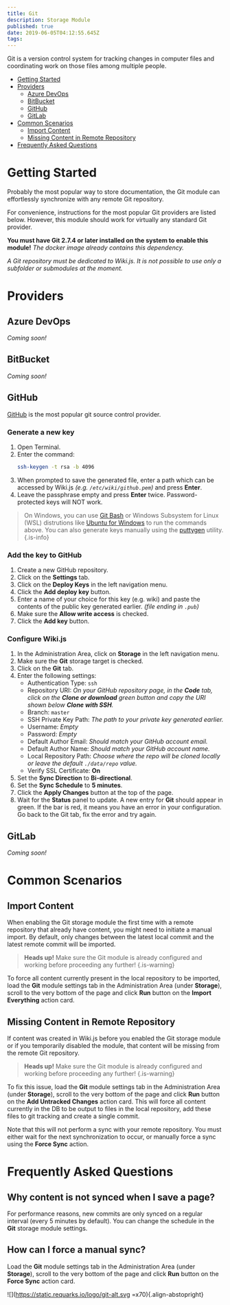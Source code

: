 ```yaml
---
title: Git
description: Storage Module
published: true
date: 2019-06-05T04:12:55.645Z
tags: 
---
```


Git is a version control system for tracking changes in computer files and coordinating work on those files among multiple people.

- [Getting Started](#getting-started)
- [Providers](#providers)
	- [Azure DevOps](#azure-devops)
	- [BitBucket](#bitbucket)
	- [GitHub](#github)
	- [GitLab](#gitlab)
- [Common Scenarios](#common-scenarios)
	- [Import Content](#import-content)
  - [Missing Content in Remote Repository](#missing-content-in-remote-repository)
- [Frequently Asked Questions](#frequently-asked-questions)

# Getting Started

Probably the most popular way to store documentation, the Git module can effortlessly synchronize with any remote Git repository.

For convenience, instructions for the most popular Git providers are listed below. However, this module should work for virtually any standard Git provider.

**You must have Git 2.7.4 or later installed on the system to enable this module!**
*The docker image already contains this dependency.*

*A Git repository must be dedicated to Wiki.js. It is not possible to use only a subfolder or submodules at the moment.*

# Providers

## Azure DevOps

*Coming soon!*

## BitBucket

*Coming soon!*

## GitHub

[GitHub](https://www.github.com) is the most popular git source control provider.

### Generate a new key

1. Open Terminal.
2. Enter the command:
   ```bash
   ssh-keygen -t rsa -b 4096
	 ```
3. When prompted to save the generated file, enter a path which can be accessed by Wiki.js *(e.g. `/etc/wiki/github.pem`)* and press **Enter**.
4. Leave the passphrase empty and press **Enter** twice. Password-protected keys will NOT work.

> On Windows, you can use [Git Bash](https://git-scm.com/download/win) or Windows Subsystem for Linux (WSL) distrutions like [Ubuntu for Windows](https://www.microsoft.com/en-us/p/ubuntu/9nblggh4msv6) to run the commands above. You can also generate keys manually using the [puttygen](https://www.ssh.com/ssh/putty/download) utility.
{.is-info}

### Add the key to GitHub

1. Create a new GitHub repository.
2. Click on the **Settings** tab.
3. Click on the **Deploy Keys** in the left navigation menu.
4. Click the **Add deploy key** button.
5. Enter a name of your choice for this key (e.g. wiki) and paste the contents of the public key generated earlier. *(file ending in `.pub`)*
6. Make sure the **Allow write access** is checked.
7. Click the **Add key** button.

### Configure Wiki.js

1. In the Administration Area, click on **Storage** in the left navigation menu.
2. Make sure the **Git** storage target is checked.
3. Click on the **Git** tab.
4. Enter the following settings:
   - Authentication Type: `ssh`
   - Repository URI: *On your GitHub repository page, in the **Code** tab, click on the **Clone or download** green button and copy the URI shown below **Clone with SSH**.*
   - Branch: `master`
   - SSH Private Key Path: *The path to your private key generated earlier.*
   - Username: *Empty*
   - Password: *Empty*
   - Default Author Email: *Should match your GitHub account email.*
   - Default Author Name: *Should match your GitHub account name.*
   - Local Repository Path: *Choose where the repo will be cloned locally or leave the default `./data/repo` value.*
   - Verify SSL Certificate: **On**
5. Set the **Sync Direction** to **Bi-directional**.
6. Set the **Sync Schedule** to **5 minutes**.
7. Click the **Apply Changes** button at the top of the page.
8. Wait for the **Status** panel to update. A new entry for **Git** should appear in green. If the bar is red, it means you have an error in your configuration. Go back to the Git tab, fix the error and try again.

## GitLab

*Coming soon!*

# Common Scenarios

## Import Content

When enabling the Git storage module the first time with a remote repository that already have content, you might need to initiate a manual import. By default, only changes between the latest local commit and the latest remote commit will be imported.

> **Heads up!** Make sure the Git module is already configured and working before proceeding any further!
{.is-warning}

To force all content currently present in the local repository to be imported, load the **Git** module settings tab in the Administration Area (under **Storage**), scroll to the very bottom of the page and click **Run** button on the **Import Everything** action card.

## Missing Content in Remote Repository

If content was created in Wiki.js before you enabled the Git storage module or if you temporarily disabled the module, that content will be missing from the remote Git repository.

> **Heads up!** Make sure the Git module is already configured and working before proceeding any further!
{.is-warning}

To fix this issue, load the **Git** module settings tab in the Administration Area (under **Storage**), scroll to the very bottom of the page and click **Run** button on the **Add Untracked Changes** action card. This will force all content currently in the DB to be output to files in the local repository, add these files to git tracking and create a single commit.

Note that this will not perform a sync with your remote repository. You must either wait for the next synchronization to occur, or manually force a sync using the **Force Sync** action.

# Frequently Asked Questions

## Why content is not synced when I save a page?

For performance reasons, new commits are only synced on a regular interval (every 5 minutes by default). You can change the schedule in the **Git** storage module settings.

## How can I force a manual sync?

Load the **Git** module settings tab in the Administration Area (under **Storage**), scroll to the very bottom of the page and click **Run** button on the **Force Sync** action card.

![](https://static.requarks.io/logo/git-alt.svg =x70){.align-abstopright}